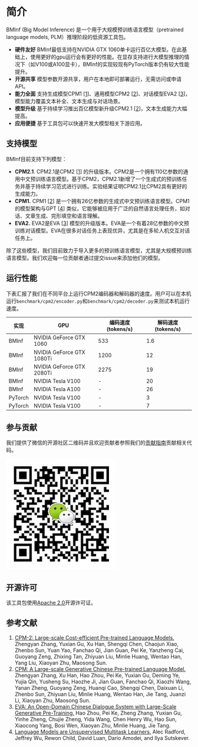 # 简介

BMInf (Big Model Inference) 是一个用于大规模预训练语言模型（pretrained language models, PLM）推理阶段的低资源工具包。
<div id="features"></div>

- **硬件友好** BMInf最低支持在NVIDIA GTX 1060单卡运行百亿大模型。在此基础上，使用更好的gpu运行会有更好的性能。在显存支持进行大模型推理的情况下（如V100或A100显卡），BMInf的实现较现有PyTorch版本仍有较大性能提升。
- **开源共享** 模型参数开源共享，用户在本地即可部署运行，无需访问或申请API。
- **能力全面** 支持生成模型CPM1 [[1](#ref)]、通用模型CPM2 [[2](#ref)]、对话模型EVA2 [[3](#ref)]，模型能力覆盖文本补全、文本生成与对话场景。
- **模型升级** 基于持续学习推出百亿模型新升级CPM2.1 [[2](#ref)]，文本生成能力大幅提高。
- **应用便捷** 基于工具包可以快速开发大模型相关下游应用。

## 支持模型

BMInf目前支持下列模型：

- **CPM2.1**. CPM2.1是CPM2 [[1](#ref)] 的升级版本。CPM2是一个拥有110亿参数的通用中文预训练语言模型。基于CPM2，CPM2.1新增了一个生成式的预训练任务并基于持续学习范式进行训练。实验结果证明CPM2.1比CPM2具有更好的生成能力。
- **CPM1.** CPM1 [[2](#ref)] 是一个拥有26亿参数的生成式中文预训练语言模型。CPM1的模型架构与GPT [[4](#ref)] 类似，它能够被应用于广泛的自然语言处理任务，如对话、文章生成、完形填空和语言理解。
- **EVA2.** EVA2是EVA [[3](#ref)] 模型的升级版本。EVA是一个有着28亿参数的中文预训练对话模型。EVA在很多对话任务上表现优异，尤其是在多轮人机交互对话任务上。

除了这些模型，我们目前致力于导入更多的预训练语言模型，尤其是大规模预训练语言模型。我们欢迎每一位贡献者通过提交issue来添加他们的模型。

## 运行性能

下表汇报了我们在不同平台上运行CPM2编码器和解码器的速度。用户可以在本机运行``benchmark/cpm2/encoder.py``和``benchmark/cpm2/decoder.py``来测试本机运行速度。

实现 | GPU | 编码速度 (tokens/s) | 解码速度 (tokens/s) |
|-|-|-|-|
BMInf | NVIDIA GeForce GTX 1060 | 533 | 1.6
BMInf | NVIDIA GeForce GTX 1080Ti | 1200 | 12
BMInf | NVIDIA GeForce GTX 2080Ti | 2275 | 19
BMInf | NVIDIA Tesla V100 | - | 20
BMInf | NVIDIA Tesla A100 | - | 26
PyTorch | NVIDIA Tesla V100 | - | 3
PyTorch | NVIDIA Tesla V100 | - | 7

## 参与贡献
我们提供了微信的开源社区二维码并且欢迎贡献者参照我们的[贡献指南](https://github.com/OpenBMB/BMInf/blob/master/CONTRIBUTING.md)贡献相关代码。

![Our community](./images/community.jpeg)

## 开源许可

该工具包使用[Apache 2.0](https://github.com/OpenBMB/BMInf/blob/master/LICENSE)开源许可证。

## 参考文献
<div id="ref"></div>

1. [CPM-2: Large-scale Cost-efficient Pre-trained Language Models.](https://arxiv.org/abs/2106.10715) Zhengyan Zhang, Yuxian Gu, Xu Han, Shengqi Chen, Chaojun Xiao, Zhenbo Sun, Yuan Yao, Fanchao Qi, Jian Guan, Pei Ke, Yanzheng Cai, Guoyang Zeng, Zhixing Tan, Zhiyuan Liu, Minlie Huang, Wentao Han, Yang Liu, Xiaoyan Zhu, Maosong Sun.
2. [CPM: A Large-scale Generative Chinese Pre-trained Language Model.](https://arxiv.org/abs/2012.00413) Zhengyan Zhang, Xu Han, Hao Zhou, Pei Ke, Yuxian Gu, Deming Ye, Yujia Qin, Yusheng Su, Haozhe Ji, Jian Guan, Fanchao Qi, Xiaozhi Wang, Yanan Zheng, Guoyang Zeng, Huanqi Cao, Shengqi Chen, Daixuan Li, Zhenbo Sun, Zhiyuan Liu, Minlie Huang, Wentao Han, Jie Tang, Juanzi Li, Xiaoyan Zhu, Maosong Sun.
3. [EVA: An Open-Domain Chinese Dialogue System with Large-Scale Generative Pre-Training.](https://arxiv.org/abs/2108.01547) Hao Zhou, Pei Ke, Zheng Zhang, Yuxian Gu, Yinhe Zheng, Chujie Zheng, Yida Wang, Chen Henry Wu, Hao Sun, Xiaocong Yang, Bosi Wen, Xiaoyan Zhu, Minlie Huang, Jie Tang.
4. [Language Models are Unsupervised Multitask Learners.](http://www.persagen.com/files/misc/radford2019language.pdf) Alec Radford, Jeffrey Wu, Rewon Child, David Luan, Dario Amodei, and Ilya Sutskever.